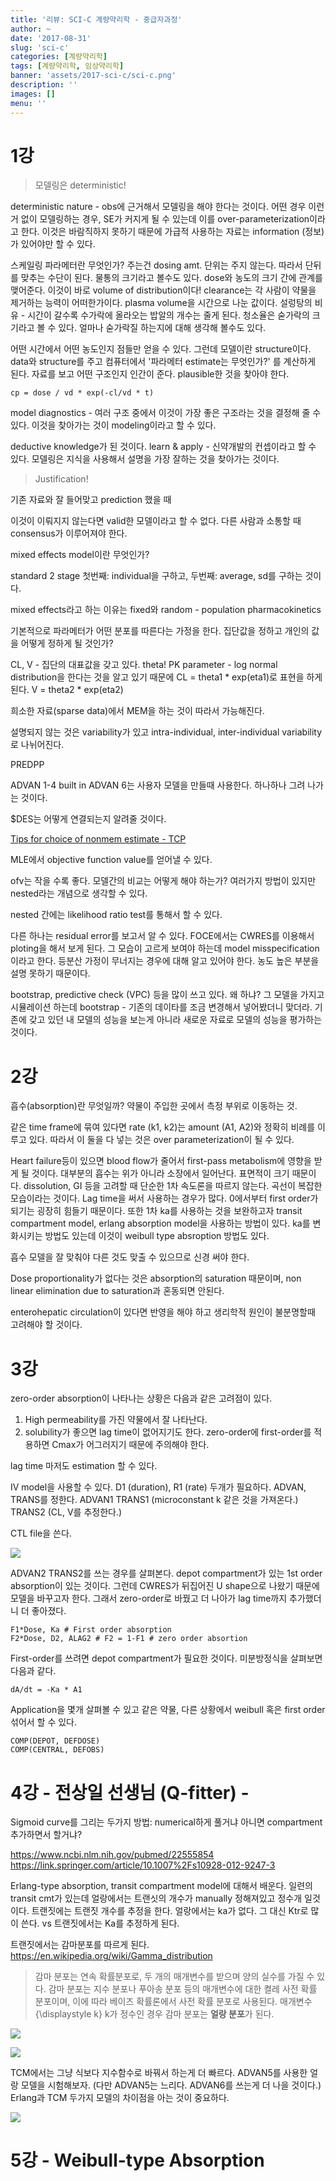 ```yaml
---
title: '리뷰: SCI-C 계량약리학 - 중급자과정'
author: ~
date: '2017-08-31'
slug: 'sci-c'
categories: [계량약리학]
tags: [계량약리학, 임상약리학]
banner: 'assets/2017-sci-c/sci-c.png'
description: ''
images: []
menu: ''
---
```


# 1강

> 모델링은 deterministic!

deterministic nature - obs에 근거해서 모델링을 해야 한다는 것이다.
어떤 경우 이런거 없이 모델링하는 경우, SE가 커지게 될 수 있는데 이를 over-parameterization이라고 한다. 
이것은 바람직하지 못하기 때문에 가급적 사용하는 자료는 information (정보)가 있어야만 할 수 있다.

스케일링 파라메터란 무엇인가? 주는건 dosing amt. 단위는 주지 않는다. 따라서 단뒤를 맞추는 수단이 된다. 물통의 크기라고 볼수도 있다.
dose와 농도의 크기 간에 관계를 맺어준다. 이것이 바로 volume of distribution이다!
clearance는 각 사람이 약물을 제거하는 능력이 어떠한가이다. plasma volume을 시간으로 나눈 값이다.
설렁탕의 비유 - 시간이 갈수록 수가락에 올라오는 밥알의 개수는 줄게 된다. 청소율은 숟가락의 크기라고 볼 수 있다. 얼마나 숟가락질 하는지에 대해 생각해 볼수도 있다.

어떤 시간에서 어떤 농도인지 점들만 얻을 수 있다. 그런데 
모델이란 structure이다. data와 structure를 주고 컴퓨터에서 
'파라메터 estimate는 무엇인가?' 를 계산하게 된다.
자료를 보고 어떤 구조인지 인간이 준다. plausible한 것을 찾아야 한다.

```
cp = dose / vd * exp(-cl/vd * t)
```

model diagnostics - 여러 구조 중에서 이것이 가장 좋은 구조라는 것을 결정해 줄 수 있다. 이것을 찾아가는 것이 modeling이라고 할 수 있다.

deductive knowledge가 된 것이다. learn & apply - 신약개발의 컨셉이라고 할 수 있다. 모델링은 지식을 사용해서 설명을 가장 잘하는 것을 찾아가는 것이다. 

> Justification!

기존 자료와 잘 들어맞고 prediction 했을 때 

이것이 이뤄지지 않는다면 valid한 모델이라고 할 수 없다. 다른 사람과 소통할 때 consensus가 이루어져야 한다.

mixed effects model이란 무엇인가?


standard 2 stage
첫번째: individual을 구하고,
두번째: average, sd를 구하는 것이다.

mixed effects라고 하는 이유는 fixed와 random - population pharmacokinetics

기본적으로 파라메터가 어떤 분포를 따른다는 가정을 한다.
집단값을 정하고 개인의 값을 어떻게 정하게 될 것인가?

CL, V - 집단의 대표값을 갖고 있다. theta!
PK parameter - log normal distribution을 한다는 것을 알고 있기 때문에 CL =  theta1 * exp(eta1)로 표현을 하게 된다. V = theta2 * exp(eta2)

희소한 자료(sparse data)에서 MEM을 하는 것이 따라서 가능해진다.

설명되지 않는 것은 variability가 있고 intra-individual, inter-individual variability로 나뉘어진다.

PREDPP

ADVAN 1-4 built in
ADVAN 6는 사용자 모델을 만들때 사용한다. 하나하나 그려 나가는 것이다.

$DES는 어떻게 연결되는지 알려줄 것이다. 

[Tips for choice of nonmem estimate - TCP](https://synapse.koreamed.org/Synapse/Data/PDFData/1179TCP/tcp-24-119.pdf)

MLE에서 objective function value를 얻어낼 수 있다. 

ofv는 작을 수록 좋다. 모델간의 비교는 어떻게 해야 하는가? 여러가지 방법이 있지만 nested라는 개념으로 생각할 수 있다.

nested 간에는 likelihood ratio test를 통해서 할 수 있다.

다른 하나는 residual error를 보고서 알 수 있다. FOCE에서는 CWRES를 이용해서 ploting을 해서 보게 된다. 그 모습이 고르게 보여야 하는데 model misspecification이라고 한다. 등분산 가정이 무너지는 경우에 대해 알고 있어야 한다. 농도 높은 부분을 설명 못하기 때문이다. 

bootstrap, predictive check (VPC) 등을 많이 쓰고 있다. 왜 하냐? 그 모델을 가지고 시뮬레이션 하는데 bootstrap - 기존의 데이타를 조금 변경해서 넣어봤더니 맞더라. 기존에 갖고 있던 내 모델의 성능을 보는게 아니라 새로운 자료로 모델의 성능을 평가하는 것이다.


# 2강

흡수(absorption)란 무엇일까? 약물이 주입한 곳에서 측정 부위로 이동하는 것.

같은 time frame에 묶여 있다면 rate (k1, k2)는 amount (A1, A2)와 정확히 비례를 이루고 있다. 따라서 이 둘을 다 넣는 것은 over parameterization이 될 수 있다.

Heart failure등이 있으면 blood flow가 줄어서 first-pass metabolism에 영향을 받게 될 것이다.
대부분의 흡수는 위가 아니라 소장에서 일어난다. 표면적이 크기 때문이다.
dissolution, GI 등을 고려할 때 단순한 1차 속도론을 따르지 않는다. 
곡선이 복잡한 모습이라는 것이다. Lag time을 써서 사용하는 경우가 많다. 0에서부터 first order가 되기는 굉장히 힘들기 때문이다. 또한 1차 ka를 사용하는 것을 보완하고자 transit compartment model, erlang absorption model을 사용하는 방법이 있다. ka를 변화시키는 방법도 있는데 이것이 weibull type absroption 방법도 있다.

흡수 모델을 잘 맞춰야 다른 것도 맞출 수 있으므로 신경 써야 한다.

Dose proportionality가 없다는 것은 absorption의 saturation 때문이며, non linear elimination due to saturation과 혼동되면 안된다.

enterohepatic circulation이 있다면 반영을 해야 하고 생리학적 원인이 불분명할때 고려해야 할 것이다.


# 3강

zero-order absorption이 나타나는 상황은 다음과 같은 고려점이 있다. 
1) High permeability를 가진 약물에서 잘 나타난다.
2) solubility가 좋으면 lag time이 없어지기도 한다.
zero-order에 first-order를 적용하면 Cmax가 어그러지기 때문에 주의해야 한다.

lag time 마저도 estimation 할 수 있다. 

IV model을 사용할 수 있다. D1 (duration), R1 (rate) 두개가 필요하다. ADVAN, TRANS를 정한다.
ADVAN1 TRANS1 (microconstant k 같은 것을 가져온다.) TRANS2 (CL, V를 추정한다.)

CTL file을 쓴다.

![](/assets/2017-sci-c/asset-ctlFile.jpg)

ADVAN2 TRANS2를 쓰는 경우를 살펴본다. depot compartment가 있는 1st order absorption이 있는 것이다. 그런데 CWRES가 뒤집어진 U shape으로 나왔기 때문에 모델을 바꾸고자 한다. 그래서 zero-order로 바꿨고 더 나아가 lag time까지 추가했더니 더 좋아졌다.

```
F1*Dose, Ka # First order absorption
F2*Dose, D2, ALAG2 # F2 = 1-F1 # zero order absortion
```

First-order를 쓰려면 depot compartment가 필요한 것이다. 미분방정식을 살펴보면 다음과 같다.

```
dA/dt = -Ka * A1
```

Application을 몇개 살펴볼 수 있고 같은 약물, 다른 상황에서  weibull 혹은 first order 섞어서 할 수 있다.

```
COMP(DEPOT, DEFDOSE)
COMP(CENTRAL, DEFOBS)
```

# 4강 - 전상일 선생님 (Q-fitter) -

Sigmoid curve를 그리는 두가지 방법: 
numerical하게 풀거냐 아니면 compartment 추가하면서 할거냐?

https://www.ncbi.nlm.nih.gov/pubmed/22555854
https://link.springer.com/article/10.1007%2Fs10928-012-9247-3

Erlang-type absorption, transit compartment model에 대해서 배운다.
일련의 transit cmt가 있는데 얼랑에서는 트랜싯의 개수가 manually 정해져있고 정수개 일것이다. 트랜짓에는 트랜짓 개수를 추정을 한다. 얼랑에서는 ka가 없다. 그 대신 Ktr로 많이 쓴다. vs 트랜짓에서는 Ka를 추정하게 된다.

트랜짓에서는 감마분포를 따르게 된다. https://en.wikipedia.org/wiki/Gamma_distribution

> 감마 분포는 연속 확률분포로, 두 개의 매개변수를 받으며 양의 실수를 가질 수 있다.
> 감마 분포는 지수 분포나 푸아송 분포 등의 매개변수에 대한 켤레 사전 확률 분포이며, 이에 따라 베이즈 확률론에서 사전 확률 분포로 사용된다.
> 매개변수 {\displaystyle k} k가 정수인 경우 감마 분포는 **얼랑 분포**가 된다.

![](https://upload.wikimedia.org/wikipedia/commons/thumb/e/e6/Gamma_distribution_pdf.svg/325px-Gamma_distribution_pdf.svg.png)

![](https://upload.wikimedia.org/wikipedia/commons/thumb/8/8d/Gamma_distribution_cdf.svg/325px-Gamma_distribution_cdf.svg.png)

TCM에서는 그냥 식보다 지수함수로 바꿔서 하는게 더 빠르다.
ADVAN5를 사용한 얼랑 모델을 시험해보자. (다만 ADVAN5는 느리다. ADVAN6를 쓰는게 더 나을 것이다.)
Erlang과 TCM 두가지 모델의 차이점을 아는 것이 중요하다.

![](http://i.imgur.com/XVqQ2gz.png)

# 5강 - Weibull-type Absorption

